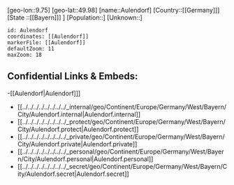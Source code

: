 ﻿---
location: [49.98,9.75]
mapzoom: [7,12] 
mapmarker: city 
type: City
tags:
- geo/City


SpocWebEntityId: 28931
isDeleted: false
confidential: public

---
[geo-lon::9.75]
[geo-lat::49.98]
[name::Aulendorf]
[Country::[[Germany]]]
[State ::[[Bayern]]] ]
[Population::]
[Unknown::]


```leaflet
id: Aulendorf
coordinates: [[Aulendorf]]
markerFile: [[Aulendorf]]
defaultZoom: 11 
maxZoom: 18
```


## Confidential Links & Embeds: 
-[[Aulendorf|Aulendorf]]] 
- [[../../../../../../../../_internal/geo/Continent/Europe/Germany/West/Bayern/City/Aulendorf.internal|Aulendorf.internal]] 
- [[../../../../../../../../_protect/geo/Continent/Europe/Germany/West/Bayern/City/Aulendorf.protect|Aulendorf.protect]] 
- [[../../../../../../../../_private/geo/Continent/Europe/Germany/West/Bayern/City/Aulendorf.private|Aulendorf.private]] 
- [[../../../../../../../../_personal/geo/Continent/Europe/Germany/West/Bayern/City/Aulendorf.personal|Aulendorf.personal]] 
- [[../../../../../../../../_secret/geo/Continent/Europe/Germany/West/Bayern/City/Aulendorf.secret|Aulendorf.secret]] 
